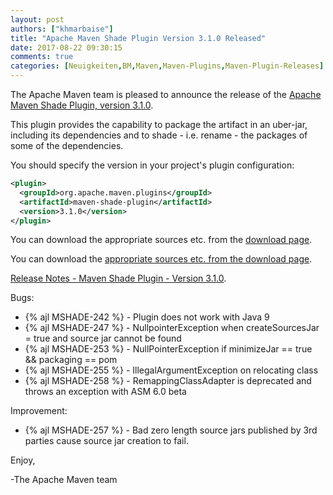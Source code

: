 ```yaml
---
layout: post
authors: ["khmarbaise"]
title: "Apache Maven Shade Plugin Version 3.1.0 Released"
date: 2017-08-22 09:30:15
comments: true
categories: [Neuigkeiten,BM,Maven,Maven-Plugins,Maven-Plugin-Releases]
---
```

The Apache Maven team is pleased to announce the release of the [Apache
Maven Shade Plugin, version 3.1.0](http://maven.apache.org/plugins/maven-shade-plugin/).

This plugin provides the capability to package the artifact in an uber-jar,
including its dependencies and to shade - i.e. rename - the packages of some of
the dependencies.

You should specify the version in your project's plugin configuration:

``` xml
<plugin>
  <groupId>org.apache.maven.plugins</groupId>
  <artifactId>maven-shade-plugin</artifactId>
  <version>3.1.0</version>
</plugin>
```

You can download the appropriate sources etc. from the [download page](https://maven.apache.org/plugins/maven-shade-plugin/download.cgi).


<!-- more -->

You can download the [appropriate sources etc. from the download page](http://maven.apache.org/plugins/maven-shade-plugin/download.cgi).
 
[Release Notes - Maven Shade Plugin - Version 3.1.0](https://issues.apache.org/jira/secure/ReleaseNote.jspa?projectId=12317921&version=12331395).

Bugs:

 * {% ajl MSHADE-242 %} - Plugin does not work with Java 9
 * {% ajl MSHADE-247 %} - NullpointerException when createSourcesJar = true and source jar cannot be found
 * {% ajl MSHADE-253 %} - NullPointerException if minimizeJar == true && packaging == pom
 * {% ajl MSHADE-255 %} - IllegalArgumentException on relocating class
 * {% ajl MSHADE-258 %} - RemappingClassAdapter is deprecated and throws an exception with ASM 6.0 beta

Improvement:

 * {% ajl MSHADE-257 %} - Bad zero length source jars published by 3rd parties cause source jar creation to fail.


Enjoy,

-The Apache Maven team

